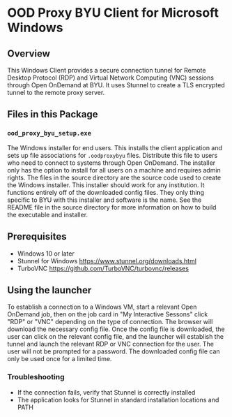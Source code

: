 # OOD Proxy BYU Client for Microsoft Windows

## Overview
This Windows Client provides a secure connection tunnel for Remote Desktop Protocol (RDP) and Virtual Network Computing (VNC) sessions through Open OnDemand at BYU. It uses Stunnel to create a TLS encrypted tunnel to the remote proxy server.

## Files in this Package

### `ood_proxy_byu_setup.exe`
The Windows installer for end users. This installs the client application and sets up file associations for `.oodproxybyu` files. Distribute this file to users who need to connect to systems through Open OnDemand. The installer only has the option to install for all users on a machine and requires admin rights.  The files in the source directory are the source code used to create the Windows installer.  This installer should work for any institution.  It functions entirely off of the downloaded config files.  They only thing specific to BYU with this installer and software is the name.  See the README file in the source directory for more information on how to build the executable and installer.

## Prerequisites
- Windows 10 or later
- Stunnel for Windows https://www.stunnel.org/downloads.html
- TurboVNC https://github.com/TurboVNC/turbovnc/releases

## Using the launcher
To establish a connection to a Windows VM, start a relevant Open OnDemand job, then on the job card in "My Interactive Sessons" click "RDP" or "VNC" depending on the type of connection.  The browser will download the necessary config file.  Once the config file is downloaded, the user can click on the relevant config file, and the launcher will establish the tunnel and launch the relevant RDP or VNC connection for the user.  The user will not be prompted for a password.  The downloaded config file can only be used once for a limited time. 

### Troubleshooting
- If the connection fails, verify that Stunnel is correctly installed
- The application looks for Stunnel in standard installation locations and PATH

